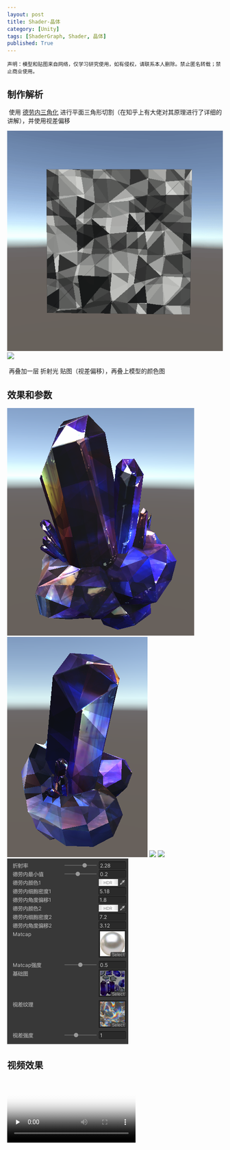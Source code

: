 ```yaml
---
layout: post
title: Shader-晶体
category: [Unity]
tags: [ShaderGraph, Shader, 晶体]
published: True
---
```


`声明：模型和贴图来自网络，仅学习研究使用，如有侵权，请联系本人删除。禁止匿名转载；禁止商业使用。`



## 制作解析

​	使用 [德劳内三角化](https://zhuanlan.zhihu.com/p/83817061) 进行平面三角形切割（在知乎上有大佬对其原理进行了详细的讲解），并使用视差偏移

<img src="/public/img/Shader-晶体/1.gif">

<img src="/public/img/Shader-晶体/2.gif">

​	再叠加一层 折射光 贴图（视差偏移），再叠上模型的颜色图




## 效果和参数
<left>
	<img src="/public/img/Shader-晶体/5.bmp">
    <img src="/public/img/Shader-晶体/6.bmp">
	<img src="/public/img/Shader-晶体/3.gif">
    <img src="/public/img/Shader-晶体/4.gif">
	</left>



<left>
	<img src="/public/img/Shader-晶体/7.bmp">
	</left>


## 视频效果

<video id="video" controls="" preload="none" poster="封面">
      <source id="mp4" src="/public/img/Shader-晶体/晶体1.mp4" type="video/mp4">
</videos>


